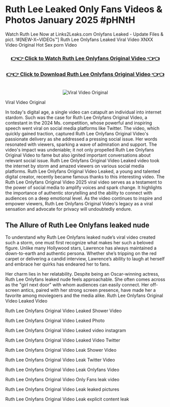 # Ruth Lee Leaked Only Fans Videos & Photos January 2025 #pHNtH

Watch Ruth Lee Now at Links2Leaks.com Onlyfans Leaked - Update Files & pict. !#[NEW-X~VIDEOs™] Ruth Lee Onlyfans Leaked Viral Video XNXX Video Original Hot Sex porn Video
<br>
<div align="center">
<h3><a href="https://links2leaks.com/ruthlee" rel="nofollow">👉👉 Click to Watch Ruth Lee Onlyfans Original Video 👈👈</a></h3>
<h3><a href="https://links2leaks.com/ruthlee" rel="nofollow">👉👉 Click to Download Ruth Lee Onlyfans Original Video 👈👈</a></h3>
<br>
<a href="https://links2leaks.com/ruthlee" rel="nofollow"><img src="https://i.ibb.co/Gkj2r4b/banner.png" alt="Viral Video Original" style="max-width: 100%; display: inline-block;" data-target="animated-image.originalImage"></a>
</div>

Viral Video Original

In today's digital age, a single video can catapult an individual into internet stardom. Such was the case for Ruth Lee Onlyfans Original Video, a contestant in the 2024 Ms. competition, whose powerful and inspiring speech went viral on social media platforms like Twitter.
The video, which quickly gained traction, captured Ruth Lee Onlyfans Original Video's passionate delivery as she addressed a pressing social issue. Her words resonated with viewers, sparking a wave of admiration and support. The video's impact was undeniable; it not only propelled Ruth Lee Onlyfans Original Video to fame but also ignited important conversations about relevant social issue.
Ruth Lee Onlyfans Original Video Leaked video took the internet by storm and amazed viewers on various social media platforms. Ruth Lee Onlyfans Original Video Leaked, a young and talented digital creator, recently became famous thanks to this interesting video.
The Ruth Lee Onlyfans Original Video 2025 viral video serves as a testament to the power of social media to amplify voices and spark change. It highlights the importance of authentic storytelling and the ability to connect with audiences on a deep emotional level. As the video continues to inspire and empower viewers, Ruth Lee Onlyfans Original Video's legacy as a viral sensation and advocate for privacy will undoubtedly endure.

<h2>The Allure of Ruth Lee Onlyfans leaked nude</h2>


To understand why Ruth Lee Onlyfans leaked nude’s viral video created such a storm, one must first recognize what makes her such a beloved figure. Unlike many Hollywood stars, Lawrence has always maintained a down-to-earth and authentic persona. Whether she’s tripping on the red carpet or delivering a candid interview, Lawrence’s ability to laugh at herself and embrace her quirks has endeared her to fans.

Her charm lies in her relatability. Despite being an Oscar-winning actress, Ruth Lee Onlyfans leaked nude feels approachable. She often comes across as the "girl next door" with whom audiences can easily connect. Her off-screen antics, paired with her strong screen presence, have made her a favorite among moviegoers and the media alike.
Ruth Lee Onlyfans Original Video Leaked Video

Ruth Lee Onlyfans Original Video Leaked Shower Video

Ruth Lee Onlyfans Original Video Leaked Photo

Ruth Lee Onlyfans Original Video Leaked video instagram

Ruth Lee Onlyfans Original Video Leaked Video Twitter

Ruth Lee Onlyfans Original Video Leak Shower Video

Ruth Lee Onlyfans Original Video Leak Twitter Video

Ruth Lee Onlyfans Original Video Leak Onlyfans Video

Ruth Lee Onlyfans Original Video Only Fans leak video

Ruth Lee Onlyfans Original Video Leak leaked pictures

Ruth Lee Onlyfans Original Video Leak explicit content leak